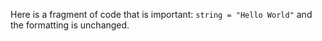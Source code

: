 Here is a fragment of code that is important: `string = "Hello World"` and the formatting is unchanged.
